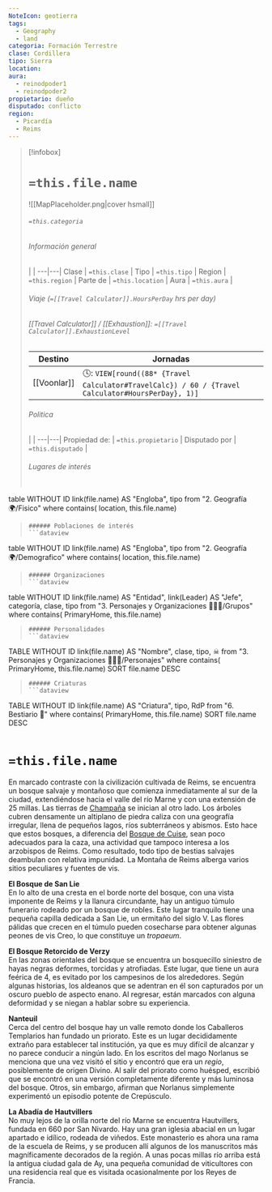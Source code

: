 ```yaml
---
NoteIcon: geotierra
tags:
  - Geography 
  - land 
categoria: Formación Terrestre
clase: Cordillera 
tipo: Sierra 
location: 
aura:
  - reinodpoder1
  - reinodpoder2
propietario: dueño
disputado: conflicto
region:  
  - Picardía 
  - Reims 
---
```


> [!infobox]
> # `=this.file.name`
> ![[MapPlaceholder.png|cover hsmall]]
> ###### `=this.categoria` 
> ###### Información general
>  |   |
> ---|---|
> Clase | `=this.clase` |
> Tipo | `=this.tipo` |
> Region | `=this.region` |
> Parte de | `=this.location` |
> Aura | `=this.aura`  |
> ###### Viaje (`=[[Travel Calculator]].HoursPerDay` hrs per day)
> ###### [[Travel Calculator]]  / [[Exhaustion]]:  `=[[Travel Calculator]].ExhaustionLevel`
> Destino |  Jornadas  |
> ---|---|
> [[Voonlar]] | 🕓: `VIEW[round((88* {Travel Calculator#TravelCalc}) / 60 / {Travel Calculator#HoursPerDay}, 1)]`      |
> ###### Politica
>  |   |
> ---|---|
> Propiedad de: | `=this.propietario` |
> Disputado por | `=this.disputado` |
>###### Lugares de interés
> ```dataview
table WITHOUT ID link(file.name) AS "Engloba",  tipo
from "2. Geografía 🌍/Fisico"
where contains( location, this.file.name)
>```
>###### Poblaciones de interés
> ```dataview
table WITHOUT ID link(file.name) AS "Engloba",  tipo
from "2. Geografía 🌍/Demografico"
where contains( location, this.file.name)
>```
>###### Organizaciones
> ```dataview
table WITHOUT ID link(file.name) AS "Entidad", link(Leader) AS "Jefe", categoría, clase, tipo
from "3. Personajes y Organizaciones 🧑‍🤝‍🧑/Grupos"
where contains( PrimaryHome, this.file.name)
>```
>###### Personalidades 
>```dataview
TABLE WITHOUT ID link(file.name) AS "Nombre", clase, tipo, ☠
from "3. Personajes y Organizaciones 🧑‍🤝‍🧑/Personajes"
where contains( PrimaryHome, this.file.name)
SORT file.name DESC
>```
>###### Criaturas
> ```dataview
TABLE WITHOUT ID link(file.name) AS "Criatura", tipo, RdP
from "6. Bestiario 🐉"
where contains( PrimaryHome, this.file.name)
SORT file.name DESC
>```


# `=this.file.name`

En marcado contraste con la civilización cultivada de Reims, se encuentra un bosque salvaje y montañoso que comienza inmediatamente al sur de la ciudad, extendiéndose hacia el valle del río Marne y con una extensión de 25 millas. Las tierras de [Champaña](app://obsidian.md/2.%20Geograf%C3%ADa%20%F0%9F%8C%8D/Politico/2.%20Vasallos/Champa%C3%B1a) se inician al otro lado. Los árboles cubren densamente un altiplano de piedra caliza con una geografía irregular, llena de pequeños lagos, ríos subterráneos y abismos. Esto hace que estos bosques, a diferencia del [Bosque de Cuise](app://obsidian.md/Bosque%20de%20Cuise), sean poco adecuados para la caza, una actividad que tampoco interesa a los arzobispos de Reims. Como resultado, todo tipo de bestias salvajes deambulan con relativa impunidad. La Montaña de Reims alberga varios sitios peculiares y fuentes de vis.

**El Bosque de San Lie**  
En lo alto de una cresta en el borde norte del bosque, con una vista imponente de Reims y la llanura circundante, hay un antiguo túmulo funerario rodeado por un bosque de robles. Este lugar tranquilo tiene una pequeña capilla dedicada a San Lie, un ermitaño del siglo V. Las flores pálidas que crecen en el túmulo pueden cosecharse para obtener algunas peones de vis Creo, lo que constituye un _tropaeum_.

**El Bosque Retorcido de Verzy**  
En las zonas orientales del bosque se encuentra un bosquecillo siniestro de hayas negras deformes, torcidas y atrofiadas. Este lugar, que tiene un aura feérica de 4, es evitado por los campesinos de los alrededores. Según algunas historias, los aldeanos que se adentran en él son capturados por un oscuro pueblo de aspecto enano. Al regresar, están marcados con alguna deformidad y se niegan a hablar sobre su experiencia.

**Nanteuil**  
Cerca del centro del bosque hay un valle remoto donde los Caballeros Templarios han fundado un priorato. Este es un lugar decididamente extraño para establecer tal institución, ya que es muy difícil de alcanzar y no parece conducir a ningún lado. En los escritos del mago Norlanus se menciona que una vez visitó el sitio y encontró que era un _regio_, posiblemente de origen Divino. Al salir del priorato como huésped, escribió que se encontró en una versión completamente diferente y más luminosa del bosque. Otros, sin embargo, afirman que Norlanus simplemente experimentó un episodio potente de Crepúsculo.

**La Abadía de Hautvillers**  
No muy lejos de la orilla norte del río Marne se encuentra Hautvillers, fundada en 660 por San Nivardo. Hay una gran iglesia abacial en un lugar apartado e idílico, rodeada de viñedos. Este monasterio es ahora una rama de la escuela de Reims, y se producen allí algunos de los manuscritos más magníficamente decorados de la región. A unas pocas millas río arriba está la antigua ciudad gala de Ay, una pequeña comunidad de viticultores con una residencia real que es visitada ocasionalmente por los Reyes de Francia.
